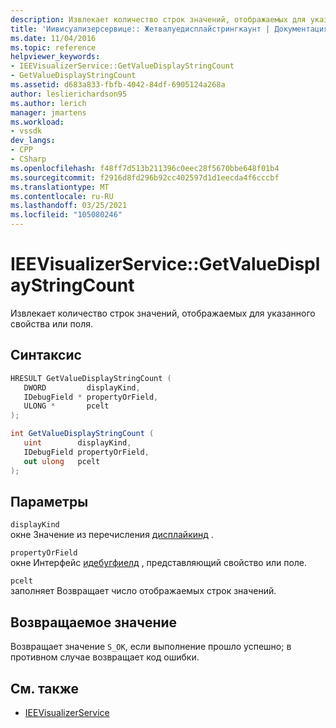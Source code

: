 ```yaml
---
description: Извлекает количество строк значений, отображаемых для указанного свойства или поля.
title: 'Иивисуализерсервице:: Жетвалуедисплайстрингкаунт | Документация Майкрософт'
ms.date: 11/04/2016
ms.topic: reference
helpviewer_keywords:
- IEEVisualizerService::GetValueDisplayStringCount
- GetValueDisplayStringCount
ms.assetid: d683a833-fbfb-4042-84df-6905124a268a
author: leslierichardson95
ms.author: lerich
manager: jmartens
ms.workload:
- vssdk
dev_langs:
- CPP
- CSharp
ms.openlocfilehash: f48ff7d513b211396c0eec28f5670bbe648f01b4
ms.sourcegitcommit: f2916d8fd296b92cc402597d1d1eecda4f6cccbf
ms.translationtype: MT
ms.contentlocale: ru-RU
ms.lasthandoff: 03/25/2021
ms.locfileid: "105080246"
---
```

# <a name="ieevisualizerservicegetvaluedisplaystringcount"></a>IEEVisualizerService::GetValueDisplayStringCount
Извлекает количество строк значений, отображаемых для указанного свойства или поля.

## <a name="syntax"></a>Синтаксис

```cpp
HRESULT GetValueDisplayStringCount (
   DWORD         displayKind,
   IDebugField * propertyOrField,
   ULONG *       pcelt
);
```

```csharp
int GetValueDisplayStringCount (
   uint        displayKind,
   IDebugField propertyOrField,
   out ulong   pcelt
);
```

## <a name="parameters"></a>Параметры
`displayKind`\
окне Значение из перечисления [дисплайкинд](../../../extensibility/debugger/reference/displaykind.md) .

`propertyOrField`\
окне Интерфейс [идебугфиелд](../../../extensibility/debugger/reference/idebugfield.md) , представляющий свойство или поле.

`pcelt`\
заполняет Возвращает число отображаемых строк значений.

## <a name="return-value"></a>Возвращаемое значение
 Возвращает значение `S_OK`, если выполнение прошло успешно; в противном случае возвращает код ошибки.

## <a name="see-also"></a>См. также
- [IEEVisualizerService](../../../extensibility/debugger/reference/ieevisualizerservice.md)
